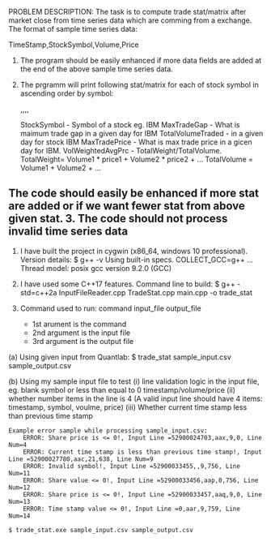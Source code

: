 PROBLEM DESCRIPTION:
  The task is to compute trade stat/matrix after market close from time series
  data which are comming from a exchange. The format of sample time series data:

  TimeStamp,StockSymbol,Volume,Price

  1. The program should be easily enhanced if more data fields are added at the
  end of the above sample time series data. 
  2. The prgramm will print following stat/matrix for each of stock symbol in
     ascending order by symbol:

     <StockSymbol>,<MaxTradeGap>,<TotalVolumeTraded>,<MaxTradePrice>,<VolWeightedAvgPrc>

     StockSymbol - Symbol of a stock eg. IBM
     MaxTradeGap - What is maimum trade gap in a given day for IBM
     TotalVolumeTraded - in a given day for stock IBM
     MaxTradePrice - What is max trade price in a gicen day for IBM.
     VolWeightedAvgPrc - TotalWeight/TotalVolume.
         TotalWeight= Volume1 * price1 + Volume2 * price2 + ...
         TotalVolume = Volume1 + Volume2 + ...

   The code should easily be enhanced if more stat are added or if we want
   fewer stat from above given stat.
 3. The code should not process invalid time series data
----------------------------------------------------------------------

1. I have built the project in cygwin (x86_64, windows 10 professional). Version
details:
$ g++ -v
Using built-in specs.
COLLECT_GCC=g++
...
Thread model: posix
gcc version 9.2.0 (GCC)
 
2. I have used some C++17 features. Command line to build:
  $ g++ -std=c++2a  InputFileReader.cpp TradeStat.cpp main.cpp -o trade_stat

3. Command used to run: command input_file output_file
   - 1st arument is the command
   - 2nd argument is the input file
   - 3rd argument is the output file

  (a) Using given input from Quantlab:
     $ trade_stat sample_input.csv sample_output.csv

  (b) Using my sample input file to test 
      (i) line validation logic in the input file, eg. blank symbol or 
          less than equal to 0 timestamp/volume/price
      (ii) whether number items in the line is 4 (A valid input line
           should have 4 items: timestamp, symbol, voulme, price)
      (iii) Whether current time stamp less than previous time stamp

    Example error sample while processing sample_input.csv:
        ERROR: Share price is <= 0!, Input Line =52900024703,aax,9,0, Line Num=4
        ERROR: Current time stamp is less than previous time stamp!, Input Line =52900027780,aac,21,638, Line Num=9
        ERROR: Invalid symbol!, Input Line =52900033455,,9,756, Line Num=11
        ERROR: Share value <= 0!, Input Line =52900033456,aap,0,756, Line Num=12
        ERROR: Share price is <= 0!, Input Line =52900033457,aaq,9,0, Line Num=13
        ERROR: Time stamp value <= 0!, Input Line =0,aar,9,759, Line Num=14

    $ trade_stat.exe sample_input.csv sample_output.csv
